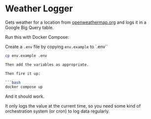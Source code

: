 # Weather Logger

Gets weather for a location from [openweathermap.org](https://openweathermap.org) and logs it in a Google Big Query table.

Run this with Docker Compose:

Create a `.env` file by copying `env.example` to `.env``
```bash
cp env.example .env

Then add the variables as appropriate.

Then fire it up:

```bash
docker compose up
```

And it should work.

It only logs the value at the current time, so you need some kind of orchestration system (or cron) to log data regularly.
